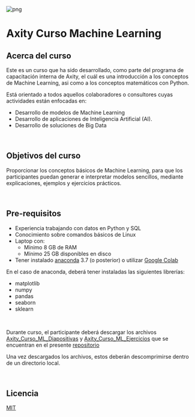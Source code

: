 ![png](imagenes/logotipo-axity-ppt.png)

# Axity Curso Machine Learning

## Acerca del curso

Este es un curso que ha sido desarrollado, como parte del programa de capacitación interna de Axity, el cuál es una introducción a los conceptos de Machine Learning, asi como a los conceptos matemáticos con Python.

Está orientado a todos aquellos colaboradores o consultores cuyas actividades están enfocadas en:

* Desarrollo de modelos de Machine Learning
* Desarrollo de aplicaciones de Inteligencia Artificial (AI).
* Desarrollo de soluciones de Big Data

&nbsp;
&nbsp;

## Objetivos del curso

Proporcionar los conceptos básicos de Machine Learning, para que los participantes puedan generar e interpretar modelos sencillos, mediante explicaciones, ejemplos y ejercicios prácticos.

&nbsp;
&nbsp;

## Pre-requisitos

* Experiencia trabajando con datos en Python y SQL
* Conocimiento sobre comandos básicos de Linux
* Laptop con:
     * Mínimo 8 GB de RAM
     * Mínimo 25 GB disponibles en disco
* Tener instalado [anaconda](https://www.anaconda.com) 3.7 (o posterior) o utilizar [Google Colab](https://colab.research.google.com/)

En el caso de anaconda, deberá tener instaladas las siguientes librerías:
* matplotlib
* numpy
* pandas
* seaborn
* sklearn

&nbsp;

Durante curso, el participante deberá descargar los archivos [Axity_Curso_ML_Diapositivas](Axity_Curso_ML_Diapositivas.zip) y [Axity_Curso_ML_Ejercicios](Axity_Curso_ML_Ejercicios.zip) que se encuentran en el presente [repositorio](https://github.com/csameshiman/Axity_Curso_ML_2023)

Una vez descargados los archivos, estos deberán descomprimirse dentro de un directorio local.

&nbsp;
&nbsp;

## Licencia

[MIT](https://opensource.org/licenses/MIT)
